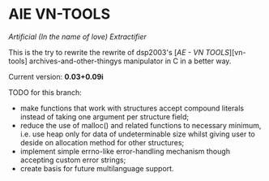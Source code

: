# AIE VN-TOOLS
*Artificial (In the name of love) Extractifier*

This is the try to rewrite the rewrite of dsp2003's [*AE - VN TOOLS*][vn-tools]
archives-and-other-thingys manipulator in C in a better way.

Current version: **0.03+0.09i**

TODO for this branch:
+ make functions that work with structures accept compound literals instead of
taking one argument per structure field;
+ reduce the use of malloc() and related functions to necessary minimum, i.e.
use heap only for data of undeterminable size whilst giving user to deside on
allocation method for other structures;
+ implement simple errno-like error-handling mechanism though accepting custom
error strings;
+ create basis for future multilanguage support.
